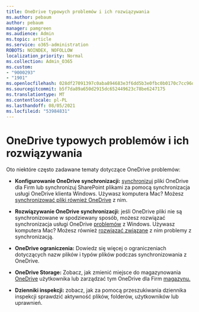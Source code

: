 ```yaml
---
title: OneDrive typowych problemów i ich rozwiązywania
ms.author: pebaum
author: pebaum
manager: pamgreen
ms.audience: Admin
ms.topic: article
ms.service: o365-administration
ROBOTS: NOINDEX, NOFOLLOW
localization_priority: Normal
ms.collection: Admin_O365
ms.custom:
- "9000293"
- "1901"
ms.openlocfilehash: 028df27091397c0aba894683e3f6dd5b3e0fbc0b0170c7cc96d4da423dfd3119
ms.sourcegitcommit: b5f7da89a650d2915dc652449623c78be6247175
ms.translationtype: MT
ms.contentlocale: pl-PL
ms.lasthandoff: 08/05/2021
ms.locfileid: "53984831"
---
```

# <a name="onedrive-common-issues-and-resolutions"></a>OneDrive typowych problemów i ich rozwiązywania

Oto niektóre często zadawane tematy dotyczące OneDrive problemów:

- **Konfigurowanie OneDrive synchronizacji:** [synchronizuj](https://go.microsoft.com/fwlink/?linkid=533375) pliki OneDrive dla Firm [](https://go.microsoft.com/fwlink/?linkid=871666) lub synchronizuj SharePoint plikami za pomocą synchronizacja usługi OneDrive klienta Windows.  Używasz komputera Mac? Możesz [synchronizować pliki również OneDrive](https://support.office.com/article/Sync-files-with-the-OneDrive-sync-client-on-Mac-OS-X-d11b9f29-00bb-4172-be39-997da46f913f) z nim.

- **Rozwiązywanie OneDrive synchronizacji:** jeśli OneDrive pliki nie są synchronizowane w spodziewany sposób, możesz rozwiązać synchronizacja usługi OneDrive [problemów](https://go.microsoft.com/fwlink/?linkid=866431) z Windows. Używasz komputera Mac? Możesz również [rozwiązać związane](https://support.office.com/article/fix-onedrive-sync-problems-on-a-mac-af3012d7-13ec-4ac9-bbb1-ebcd2a0cd756) z nim problemy z synchronizacją.
- **OneDrive ograniczenia:** Dowiedz się [](https://support.office.com/article/Invalid-file-names-and-file-types-in-OneDrive-OneDrive-for-Business-and-SharePoint-64883a5d-228e-48f5-b3d2-eb39e07630fa) więcej o ograniczeniach dotyczących nazw plików i typów plików podczas synchronizowania z OneDrive.
- **OneDrive Storage:** Zobacz, jak zmienić miejsce do magazynowania [OneDrive](https://docs.microsoft.com/onedrive/change-user-storage) użytkownika lub zarządzać tym OneDrive dla Firm [magazynu.](https://support.office.com/article/Manage-your-OneDrive-for-Business-storage-31519161-059C-4764-B6F8-F5CD29F7FE68)
- **Dzienniki inspekcji:** zobacz, [](https://docs.microsoft.com/microsoft-365/compliance/search-the-audit-log-in-security-and-compliance#search-the-audit-log) jak za pomocą przeszukiwania dziennika inspekcji sprawdzić aktywność plików, folderów, użytkowników lub uprawnień. 
